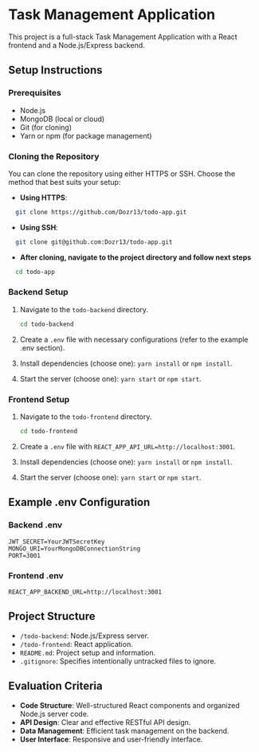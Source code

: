 # Task Management Application

This project is a full-stack Task Management Application with a React frontend and a Node.js/Express backend.

## Setup Instructions

### Prerequisites

- Node.js
- MongoDB (local or cloud)
- Git (for cloning)
- Yarn or npm (for package management)

### Cloning the Repository

You can clone the repository using either HTTPS or SSH. Choose the method that best suits your setup:

- **Using HTTPS**:

```bash
  git clone https://github.com/Dozr13/todo-app.git
```

- **Using SSH**:

```bash
  git clone git@github.com:Dozr13/todo-app.git
```

- **After cloning, navigate to the project directory and follow next steps**

```bash
  cd todo-app
```

### Backend Setup

1. Navigate to the `todo-backend` directory.

   ```bash
   cd todo-backend
   ```

2. Create a `.env` file with necessary configurations (refer to the example .env section).
3. Install dependencies (choose one): `yarn install` or `npm install`.
4. Start the server (choose one): `yarn start` or `npm start`.

### Frontend Setup

1. Navigate to the `todo-frontend` directory.

   ```bash
   cd todo-frontend
   ```

2. Create a `.env` file with `REACT_APP_API_URL=http://localhost:3001`.
3. Install dependencies (choose one): `yarn install` or `npm install`.
4. Start the server (choose one): `yarn start` or `npm start`.

## Example .env Configuration

### Backend .env

```env
JWT_SECRET=YourJWTSecretKey
MONGO_URI=YourMongoDBConnectionString
PORT=3001
```

### Frontend .env

```env
REACT_APP_BACKEND_URL=http://localhost:3001
```

## Project Structure

- `/todo-backend`: Node.js/Express server.
- `/todo-frontend`: React application.
- `README.md`: Project setup and information.
- `.gitignore`: Specifies intentionally untracked files to ignore.

## Evaluation Criteria

- **Code Structure**: Well-structured React components and organized Node.js server code.
- **API Design**: Clear and effective RESTful API design.
- **Data Management**: Efficient task management on the backend.
- **User Interface**: Responsive and user-friendly interface.
